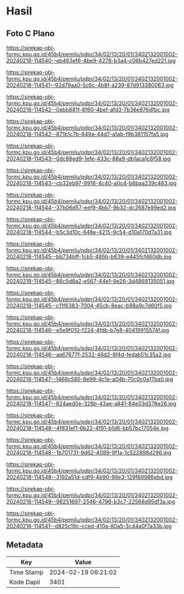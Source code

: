 # Hasil

## Foto C Plano

https://sirekap-obj-formc.kpu.go.id/45b4/pemilu/pdpr/34/02/13/20/01/3402132001002-20240218-114540--eb463ef6-4be9-4278-b3a4-c06b427ed221.jpg

https://sirekap-obj-formc.kpu.go.id/45b4/pemilu/pdpr/34/02/13/20/01/3402132001002-20240218-114541--92d79aa0-5c6c-4b8f-a239-87d913380063.jpg

https://sirekap-obj-formc.kpu.go.id/45b4/pemilu/pdpr/34/02/13/20/01/3402132001002-20240218-114542--0ebb881f-8f60-4bef-afd3-7b36e976dfbc.jpg

https://sirekap-obj-formc.kpu.go.id/45b4/pemilu/pdpr/34/02/13/20/01/3402132001002-20240218-114542--871b1c7b-849a-44d7-a1ab-f9b381157fa5.jpg

https://sirekap-obj-formc.kpu.go.id/45b4/pemilu/pdpr/34/02/13/20/01/3402132001002-20240218-114543--0dc88ed9-1efe-433c-88a9-db1aca1c6f58.jpg

https://sirekap-obj-formc.kpu.go.id/45b4/pemilu/pdpr/34/02/13/20/01/3402132001002-20240218-114543--cb32eb97-9918-4c40-a0c4-b8baa239c483.jpg

https://sirekap-obj-formc.kpu.go.id/45b4/pemilu/pdpr/34/02/13/20/01/3402132001002-20240218-114544--37b06d57-eef9-4bb7-9b32-dc2687e99ed2.jpg

https://sirekap-obj-formc.kpu.go.id/45b4/pemilu/pdpr/34/02/13/20/01/3402132001002-20240218-114544--b5c3d10c-648e-4215-9c54-d10a170d7a31.jpg

https://sirekap-obj-formc.kpu.go.id/45b4/pemilu/pdpr/34/02/13/20/01/3402132001002-20240218-114545--bb734bff-1cb5-485b-b639-e445fcf460db.jpg

https://sirekap-obj-formc.kpu.go.id/45b4/pemilu/pdpr/34/02/13/20/01/3402132001002-20240218-114545--86c5d8a2-e567-44e1-9e26-3d4869135051.jpg

https://sirekap-obj-formc.kpu.go.id/45b4/pemilu/pdpr/34/02/13/20/01/3402132001002-20240218-114545--c11f6383-7004-45cb-8eac-b98a9c7d60f5.jpg

https://sirekap-obj-formc.kpu.go.id/45b4/pemilu/pdpr/34/02/13/20/01/3402132001002-20240218-114546--e5e9f010-f224-4fdb-b7e8-40419915574f.jpg

https://sirekap-obj-formc.kpu.go.id/45b4/pemilu/pdpr/34/02/13/20/01/3402132001002-20240218-114546--aa67677f-2532-46d2-8f4d-fedab51c35a2.jpg

https://sirekap-obj-formc.kpu.go.id/45b4/pemilu/pdpr/34/02/13/20/01/3402132001002-20240218-114547--1466c585-8e99-4c1e-a04b-70c0c0a17ba0.jpg

https://sirekap-obj-formc.kpu.go.id/45b4/pemilu/pdpr/34/02/13/20/01/3402132001002-20240218-114547--824aed0e-328b-43ae-a841-84e03d378e26.jpg

https://sirekap-obj-formc.kpu.go.id/45b4/pemilu/pdpr/34/02/13/20/01/3402132001002-20240218-114548--4f831ef1-6b22-4f91-b1d6-bb57bc17054e.jpg

https://sirekap-obj-formc.kpu.go.id/45b4/pemilu/pdpr/34/02/13/20/01/3402132001002-20240218-114548--1b701731-9d62-4089-9f1a-1c522898d296.jpg

https://sirekap-obj-formc.kpu.go.id/45b4/pemilu/pdpr/34/02/13/20/01/3402132001002-20240218-114548--3192a51d-cdf9-4b90-99e3-129f69986ebd.jpg

https://sirekap-obj-formc.kpu.go.id/45b4/pemilu/pdpr/34/02/13/20/01/3402132001002-20240218-114549--96251697-2546-4796-b3c7-22568d95df3a.jpg

https://sirekap-obj-formc.kpu.go.id/45b4/pemilu/pdpr/34/02/13/20/01/3402132001002-20240218-114541--d825c19c-cced-410a-80a5-3c44a0f7a33b.jpg


## Metadata

| Key        | Value               |
| ---------- | ------------------- |
| Time Stamp | 2024-02-19 06:21:02 |
| Kode Dapil | 3401                |



